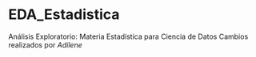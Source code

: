 # EDA_Estadistica
Análisis Exploratorio: Materia Estadística para Ciencia de Datos
Cambios realizados por *Adilene*
